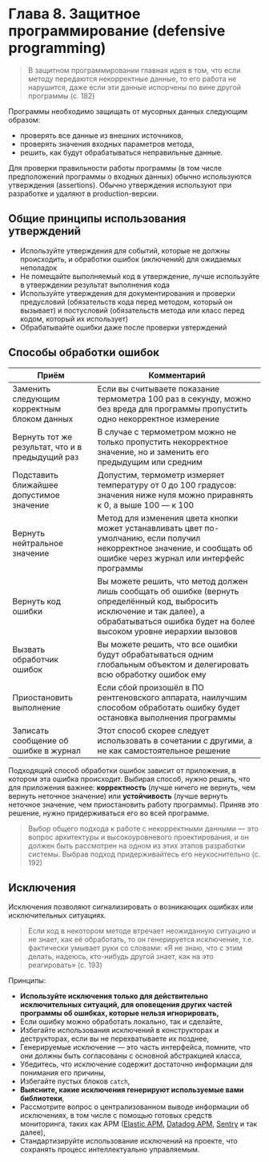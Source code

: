 # Глава 8. Защитное программирование (defensive programming)

> В защитном программировании главная идея в том, что если методу передаются некорректные данные, то его работа не нарушится, даже если эти данные испорчены по вине другой программы (с. 182)

Программы необходимо защищать от мусорных данных следующим образом:

- проверять все данные из внешних источников,
- проверять значения входных параметров метода,
- решить, как будут обрабатываться неправильные данные.

Для проверки правильности работы программы (в том числе предположений программы о входных данных) обычно используются утверждения (assertions). Обычно утверждения используют при разработке и удаляют в production-версии.

## Общие принципы использования утверждений

- Используйте утверждения для событий, которые не должны происходить, и обработки ошибок (иключений) для ожидаемых неполадок
- Не помещайте выполняемый код в утверждение, лучше используйте в утверждении результат выполнения кода
- Используйте утверждения для документирования и проверки предусловий (обязательств кода перед методом, который он вызывает) и постусловий (обязательств метода или класс перед кодом, который их использует)
- Обрабатывайте ошибки даже после проверки увтерждений

## Способы обработки ошибок

| Приём                                            | Комментарий                                                                                                                                                                                     |
| ------------------------------------------------ | ----------------------------------------------------------------------------------------------------------------------------------------------------------------------------------------------- |
| Заменить следующим корректным блоком данных      | Если вы считываете показание термометра 100 раз в секунду, можно без вреда для программы пропустить одно некорректное измерение                                                                 |
| Вернуть тот же результат, что и в предыдущий раз | В случае с термометром можно не только пропустить некорректное значение, но и заменить его предыдущим или средним                                                                               |
| Подставить ближайшее допустимое значение         | Допустим, термометр измеряет температуру от 0 до 100 градусов: значения ниже нуля можно приравнять к 0, а выше 100 — к 100                                                                      |
| Вернуть нейтральное значение                     | Метод для изменения цвета кнопки может устанавливать цвет по-умолчанию, если получил некорректное значение, и сообщать об ошибке через журнал или интерфейс программы                           |
| Вернуть код ошибки                               | Вы можете решить, что метод должен лишь сообщать об ошибке (вернуть определённый код, выбросить исключение и так далее), а обрабатываться ошибка будет на более высоком уровне иерархии вызовов |
| Вызвать обработчик ошибок                        | Вы можете решить, что все ошибки будут обрабатываться одним глобальным объектом и делегировать всю обработку ошибок ему                                                                         |
| Приостановить выполнение                         | Если сбой произошёл в ПО рентгеновского аппарата, наилучшим способом обработать ошибку будет остановка выполнения программы                                                                     |
| Записать сообщение об ошибке в журнал            | Этот способ скорее следует использовать в сочетании с другими, а не как самостоятельное решение                                                                                                 |

Подходящий способ обработки ошибок зависит от приложения, в котором эта ошибка происходит. Выбирая способ, нужно решить, что для приложения важнее: **корректность** (лучше ничего не вернуть, чем вернуть неточное значение) или **устойчивость** (лучше вернуть неточное значение, чем приостановить работу программы). Приняв это решение, нужно придерживаться его во всей программе.

> Выбор общего подхода к работе с некорректными данными — это вопрос архитектуры и высокоуровневого проектирования, и он должен быть рассмотрен на одном из этих этапов разработки системы. Выбрав подход придерживайтесь его неукоснительно (с. 192)

## Исключения

Исключения позволяют сигнализировать о возникающих ошибках или исключительных ситуациях.

> Если код в некотором методе втречает неожиданную ситуацию и не знает, как её обработать, то он генерируется исключение, т.е. фактически умывает руки со словами: «‎Я не знаю, что с этим делать, надеюсь, кто-нибудь другой знает, как на это реагировать» (с. 193)

Принципы:

- **Используйте исключения только для действительно исключительных ситуаций, для оповещения других частей программы об ошибках, которые нельзя игнорировать,**
- Если ошибку можно обработать локально, так и сделайте,
- Избегайте использования исключений в конструкторах и деструкторах, если вы не перехватываете их позднее,
- Генерируемые исключение — это часть интерфейса, помните, что они должны быть согласованы с основной абстракцией класса,
- Убедитесь, что исключение содержит достаточно информации для понимания его причины,
- Избегайте пустых блоков `catch`,
- **Выясните, какие исключения генерируют используемые вами библиотеки**,
- Рассмотрите вопрос о централизованном выводе информации об исключениях, в том числе с помощью готовых средств мониторинга, таких как APM ([Elastic APM](https://www.elastic.co/apm), [Datadog APM](https://www.datadoghq.com/product/apm/), [Sentry](https://sentry.io/welcome/) и так далее),
- Стандартизируйте использование исключений на проекте, что сохранять процесс интеллектуально управляемым.
